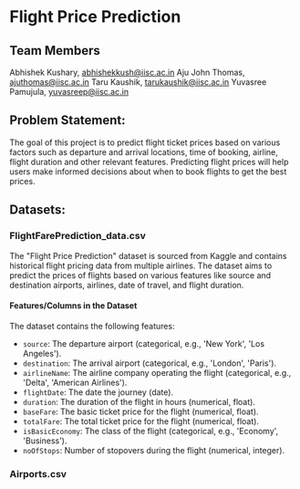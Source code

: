 # Flight Price Prediction

## Team Members
Abhishek Kushary, abhishekkush@iisc.ac.in​
Aju John Thomas, ajuthomas@iisc.ac.in​
Taru Kaushik, tarukaushik@iisc.ac.in​
Yuvasree Pamujula, yuvasreep@iisc.ac.in

## Problem Statement:
The goal of this project is to predict flight ticket prices based on various factors such as departure and arrival locations, time of booking, airline, flight duration and other relevant features. Predicting flight prices will help users make informed decisions about when to book flights to get the best prices.

## Datasets:

### FlightFarePrediction_data.csv
The "Flight Price Prediction" dataset is sourced from Kaggle and contains historical flight pricing data from multiple airlines. The dataset aims to predict the prices of flights based on various features like source and destination airports, airlines, date of travel, and flight duration.

#### Features/Columns in the Dataset
The dataset contains the following features:
- `source`: The departure airport (categorical, e.g., 'New York', 'Los Angeles').
- `destination`: The arrival airport (categorical, e.g., 'London', 'Paris').
- `airlineName`: The airline company operating the flight (categorical, e.g., 'Delta', 'American Airlines').
- `flightDate`: The date the journey (date).
- `duration`: The duration of the flight in hours (numerical, float).
- `baseFare`: The basic ticket price for the flight (numerical, float).
- `totalFare`: The total ticket price for the flight (numerical, float).
- `isBasicEconomy`: The class of the flight (categorical, e.g., 'Economy', 'Business').
- `noOfStops`: Number of stopovers during the flight (numerical, integer).

### Airports.csv

